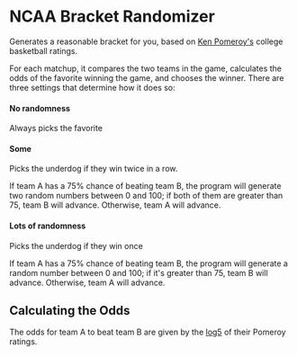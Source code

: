 # NCAA Bracket Randomizer

Generates a reasonable bracket for you, based on <a href="http://kenpom.com/">Ken Pomeroy's</a>
college basketball ratings.

For each matchup, it compares the two teams in the game, calculates the odds of the favorite
winning the game, and chooses the winner. There are three settings that determine how it
does so:

#### No randomness

Always picks the favorite

#### Some

Picks the underdog if they win twice in a row.

If team A has a 75% chance of beating team B, the program will generate two random numbers
between 0 and 100; if both of them are greater than 75, team B will advance. Otherwise,
team A will advance.

#### Lots of randomness

Picks the underdog if they win once

If team A has a 75% chance of beating team B, the program will generate a random number
between 0 and 100; if it's greater than 75, team B will advance. Otherwise,
team A will advance.

## Calculating the Odds

The odds for team A to beat team B are given by the <a
href="https://en.wikipedia.org/wiki/Log5">log5</a> of their Pomeroy ratings.
